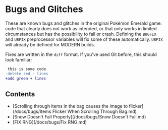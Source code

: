 
# Bugs and Glitches

These are known bugs and glitches in the original Pokémon Emerald game: code that clearly does not work as intended, or that only works in limited circumstances but has the possibility to fail or crash. Defining the `BUGFIX` and `UBFIX` preprocessor variables will fix some of these automatically. `UBFIX` will already be defined for MODERN builds.

Fixes are written in the `diff` format. If you've used Git before, this should look familiar:

```diff
 this is some code
-delete red - lines
+add green + lines
```

## Contents
- [Scrolling through items in the bag causes the image to flicker](/docs/bugs/Items Flicker When Scrolling Through Bag.md)
- [Snow Doesn't Fall Properly](/docs/bugs/Snow Doesn't Fall.md)
- [FIX RNG](/docs/bugs/Fix RNG.md)
